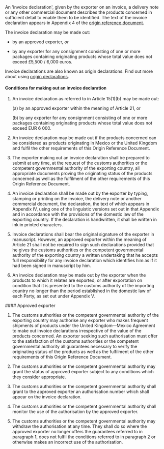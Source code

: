 An 'invoice declaration', given by the exporter on an invoice, a delivery note or any other commercial document describes the products concerned in sufficient detail to enable them to be identified. The text of the invoice declaration appears in Appendix 4 of the [origin reference document](ord).

The invoice declaration may be made out:

- by an approved exporter, _or_

- by any exporter for any consignment consisting of one or more packages containing originating products whose total value does not exceed £5,500 / 6,000 euros.

Invoice declarations are also known as origin declarations. Find out more about using [origin declarations](https://www.gov.uk/guidance/get-proof-of-origin-for-your-goods#origin-declaration).

#### Conditions for making out an invoice declaration

1. An invoice declaration as referred to in Article 15(1)(b) may be made out:

    (a) by an approved exporter within the meaning of Article 21, or

    (b) by any exporter for any consignment consisting of one or more packages containing originating products whose total value does not exceed EUR 6 000.

2. An invoice declaration may be made out if the products concerned can be considered as products originating in Mexico or the United Kingdom and fulfil the other requirements of this Origin Reference Document.

3. The exporter making out an invoice declaration shall be prepared to submit at any time, at the request of the customs authorities or the competent governmental authority of the exporting country, all appropriate documents proving the originating status of the products concerned as well as the fulfilment of the other requirements of this Origin Reference Document.

4. An invoice declaration shall be made out by the exporter by typing, stamping or printing on the invoice, the delivery note or another commercial document, the declaration, the text of which appears in Appendix IV, using one of the linguistic versions set out in that Appendix and in accordance with the provisions of the domestic law of the exporting country. If the declaration is handwritten, it shall be written in ink in printed characters.

5. Invoice declarations shall bear the original signature of the exporter in manuscript. However, an approved exporter within the meaning of Article 21 shall not be required to sign such declarations provided that he gives the customs authorities or the competent governmental authority of the exporting country a written undertaking that he accepts full responsibility for any invoice declaration which identifies him as if it had been signed in manuscript by him.

6. An invoice declaration may be made out by the exporter when the products to which it relates are exported, or after exportation on condition that it is presented to the customs authority of the importing country no longer than the period established in the domestic law of each Party, as set out under Appendix V.

#### Approved exporter

1. The customs authorities or the competent governmental authority of the exporting country may authorise any exporter who makes frequent shipments of products under the United Kingdom—Mexico Agreement to make out invoice declarations irrespective of the value of the products concerned. An exporter seeking such authorisation must offer to the satisfaction of the customs authorities or the competent governmental authority all guarantees necessary to verify the originating status of the products as well as the fulfilment of the other requirements of this Origin Reference Document.

2. The customs authorities or the competent governmental authority may grant the status of approved exporter subject to any conditions which they consider appropriate.

3. The customs authorities or the competent governmental authority shall grant to the approved exporter an authorisation number which shall appear on the invoice declaration.

4. The customs authorities or the competent governmental authority shall monitor the use of the authorisation by the approved exporter.

5. The customs authorities or the competent governmental authority may withdraw the authorisation at any time. They shall do so where the approved exporter no longer offers the guarantees referred to in paragraph 1, does not fulfil the conditions referred to in paragraph 2 or otherwise makes an incorrect use of the authorisation.
